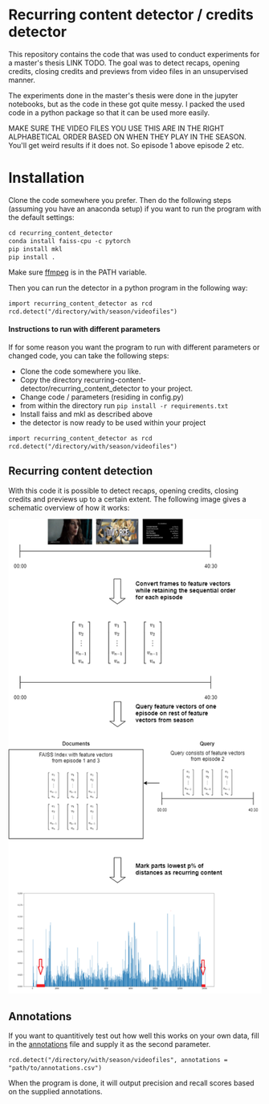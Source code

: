 # Recurring content detector / credits detector

This repository contains the code that was used to conduct experiments for a master's thesis LINK TODO. The goal was to detect recaps, opening credits, closing credits and previews from video files in an unsupervised manner.

The experiments done in the master's thesis were done in the jupyter notebooks, but as the code in these got quite messy. I packed the used code in a python package so that it can be used more easily.

MAKE SURE THE VIDEO FILES YOU USE THIS ARE IN THE RIGHT ALPHABETICAL ORDER BASED ON WHEN THEY PLAY IN THE SEASON. You'll get weird results if it does not. So episode 1 above episode 2 etc.

# Installation

Clone the code somewhere you prefer. Then do the following steps (assuming you have an anaconda setup) if you want to run the program with the default settings:

```
cd recurring_content_detector
conda install faiss-cpu -c pytorch
pip install mkl
pip install .
```

Make sure [ffmpeg](https://ffmpeg.org/) is in the PATH variable.

Then you can run the detector in a python program in the following way:

```
import recurring_content_detector as rcd
rcd.detect("/directory/with/season/videofiles")
```

#### Instructions to run with different parameters

If for some reason you want the program to run with different parameters or changed code, you can take the following steps:

- Clone the code somewhere you like.
- Copy the directory recurring-content-detector/recurring_content_detector to your project.
- Change code / parameters (residing in config.py)
- from within the directory run `pip install -r requirements.txt`
- Install faiss and mkl as described above
- the detector is now ready to be used within your project

```
import recurring_content_detector as rcd
rcd.detect("/directory/with/season/videofiles")
```

## Recurring content detection

With this code it is possible to detect recaps, opening credits, closing credits and previews up to a certain extent. The following image gives a schematic overview of how it works: 

<p align="center">
<img src="images/thesisdiagram.png?raw=true">
</p>

## Annotations

If you want to quantitively test out how well this works on your own data, fill in the [annotations](annotations_example.csv) file and supply it as the second parameter.
```
rcd.detect("/directory/with/season/videofiles", annotations = "path/to/annotations.csv")
```
 When the program is done, it will output precision and recall scores based on the supplied annotations.